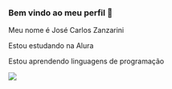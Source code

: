 ### Bem vindo ao meu perfil 🔧

Meu nome é José Carlos Zanzarini

Estou estudando na Alura

Estou aprendendo linguagens de programação

![](https://media.tenor.com/tlslhwLM_SEAAAAC/cyber-digital.gif)
